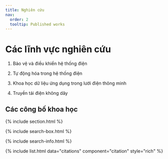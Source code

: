 ```yaml
---
title: Nghiên cứu
nav:
  order: 2
  tooltip: Published works
---
```


# <i class="fas fa-microscope"></i>Các lĩnh vực nghiên cứu

1. Bảo vệ và điều khiển hệ thống điện <br>

2. Tự động hóa trong hệ thống điện <br>

3. Khoa học dữ liệu ứng dụng trong lưới điện thông minh <br>

4. Truyền tải điện không dây

## <i class="fas fa-microscope"></i>Các công bố khoa học

{% include section.html %}

{% include search-box.html %}

{% include search-info.html %}

{% include list.html data="citations" component="citation" style="rich" %}
